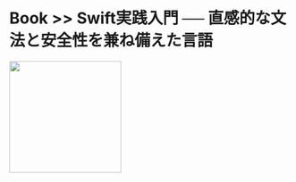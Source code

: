 # Book >> Swift実践入門 ── 直感的な文法と安全性を兼ね備えた言語

<img src="https://images-na.ssl-images-amazon.com/images/I/51O5F5tHiuL._SX353_BO1,204,203,200_.jpg" style="width: 200px"/>